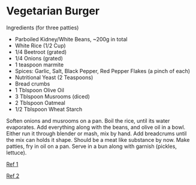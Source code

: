 # Vegetarian Burger

Ingredients (for three patties)

* Parboiled Kidney/White Beans, ~200g in total
* White Rice (1/2 Cup)
* 1/4 Beetroot (grated)
* 1/4 Onions (grated)
* 1 teaspoon marmite
* Spices: Garlic, Salt, Black Pepper, Red Pepper Flakes (a pinch of each)
* Nutritional Yeast (2 Teaspoons)
* Bread crumbs
* 1 Tblspoon Olive Oil
* 3 Tblspoon Musrooms (diced)
* 2 Tblspoon Oatmeal
* 1/2 Tblspoon Wheat Starch

Soften onions and musrooms on a pan. Boil the rice, until its water
evaporates. Add everything along with the beans, and olive oil in a
bowl. Either run it through blender or mash, mix by hand. Add
breadcrums until the mix can holds it shape. Should be a meat like
substance by now. Make patties, fry in oil on a pan. Serve in a bun
along with garnish (pickles, lettuce).

[Ref 1](https://youtu.be/l75ixsh-wjI?t=78)

[Ref 2](https://www.saucestache.com/the-secret-recipe-for-plant-based-burgers-that-taste-just-like-a-burger/)

